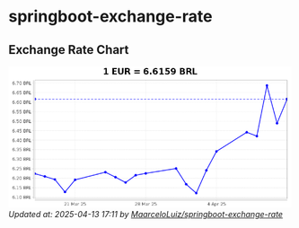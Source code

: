 # springboot-exchange-rate

<!-- EXCHANGE-RATE-START -->
## Exchange Rate Chart

![Exchange Rate Chart](charts/chart.png)*Updated at: 2025-04-13 17:11 by [MaarceloLuiz/springboot-exchange-rate](https://github.com/MaarceloLuiz/springboot-exchange-rate)*


<!-- EXCHANGE-RATE-END -->